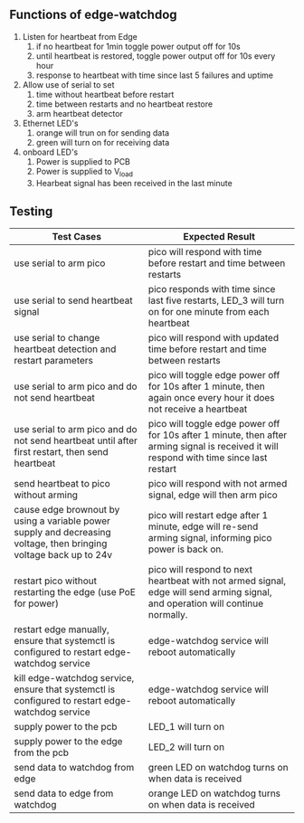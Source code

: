 ## Functions of edge-watchdog

1. Listen for heartbeat from Edge
	1. if no heartbeat for 1min toggle power output off for 10s
	2. until heartbeat is restored, toggle power output off for 10s every hour
	3. response to heartbeat with time since last 5 failures and uptime
2. Allow use of serial to set
	1. time without heartbeat before restart
	2. time between restarts and no heartbeat restore
	3. arm heartbeat detector
3. Ethernet LED's
	1. orange will trun on for sending data
	2. green will turn on for receiving data
4. onboard LED's
	1. Power is supplied to PCB
	2. Power is supplied to V<sub>load </sub>
	3. Hearbeat signal has been received in the last minute

## Testing

| Test Cases                                                                                                        | Expected Result                                                                                                                           |
| ----------------------------------------------------------------------------------------------------------------- | ----------------------------------------------------------------------------------------------------------------------------------------- |
| use serial to arm pico                                                                                            | pico will respond with time before restart and time between restarts                                                                      |
| use serial to send heartbeat signal                                                                               | pico responds with time since last five restarts, LED_3 will turn on for one minute from each heartbeat                                   |
| use serial to change heartbeat detection and restart parameters                                                   | pico will respond with updated time before restart and time between restarts                                                              |
| use serial to arm pico and do not send heartbeat                                                                  | pico will toggle edge power off for 10s after 1 minute, then again once every hour it does not receive a heartbeat                        |
| use serial to arm pico and do not send heartbeat until after first restart, then send heartbeat                   | pico will toggle edge power off for 10s after 1 minute, then after arming signal is received it will respond with time since last restart |
| send heartbeat to pico without arming                                                                             | pico will respond with not armed signal, edge will then arm pico                                                                          |
| cause edge brownout by using a variable power supply and decreasing voltage, then bringing voltage back up to 24v | pico will restart edge after 1 minute, edge will re-send arming signal, informing pico power is back on.                                  |
| restart pico without restarting the edge (use PoE for power)                                                      | pico will respond to next heartbeat with not armed signal, edge will send arming signal, and operation will continue normally.            |
| restart edge manually, ensure that systemctl is configured to restart edge-watchdog service                       | edge-watchdog service will reboot automatically                                                                                           |
| kill edge-watchdog service, ensure that systemctl is configured to restart edge-watchdog service                  | edge-watchdog service will reboot automatically                                                                                           |
| supply power to the pcb                                                                                           | LED_1 will turn on                                                                                                                        |
| supply power to the edge from the pcb                                                                             | LED_2 will turn on                                                                                                                        |
| send data to watchdog from edge                                                                                   | green LED on watchdog turns on when data is received                                                                                      |
| send data to edge from watchdog                                                                                   | orange LED on watchdog turns on when data is received                                                                                     |
